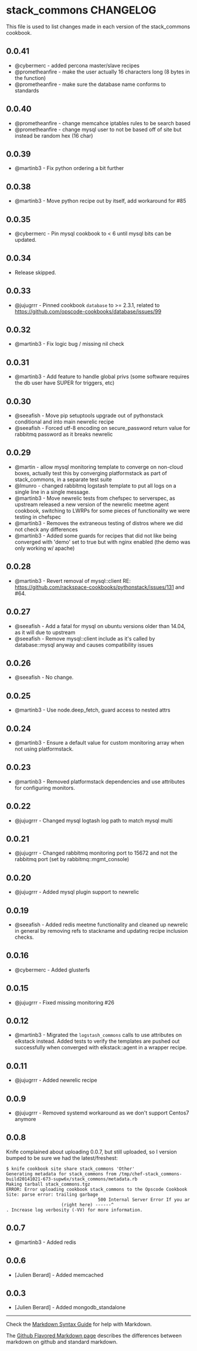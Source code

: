 stack_commons CHANGELOG
=======================

This file is used to list changes made in each version of the stack_commons cookbook.

0.0.41
------
- @cybermerc - added percona master/slave recipes
- @prometheanfire - make the user actually 16 characters long (8 bytes in the function)
- @prometheanfire - make sure the database name conforms to standards

0.0.40
------
- @prometheanfire - change memcahce iptables rules to be search based
- @prometheanfire - change mysql user to not be based off of site but instead be random hex (16 char)

0.0.39
------
- @martinb3 - Fix python ordering a bit further

0.0.38
------

- @martinb3 - Move python recipe out by itself, add workaround for #85

0.0.35
------

- @cybermerc - Pin mysql cookbook to < 6 until mysql bits can be updated.

0.0.34
------
- Release skipped.

0.0.33
------
- @jujugrrr - Pinned cookbook `database` to >= 2.3.1, related to https://github.com/opscode-cookbooks/database/issues/99

0.0.32
------
- @martinb3 - Fix logic bug / missing nil check

0.0.31
------
- @martinb3 - Add feature to handle global privs (some software requires the db user have SUPER for triggers, etc)

0.0.30
------
- @seeafish - Move pip setuptools upgrade out of pythonstack conditional and into main newrelic recipe
- @seeafish - Forced utf-8 encoding on secure_password return value for rabbitmq password as it breaks newrelic

0.0.29
------
- @martin - allow mysql monitoring template to converge on non-cloud boxes, actually test this by converging platformstack as part of stack_commons, in a separate test suite
- @lmunro - changed rabbitmq logstash template to put all logs on a single line in a single message.
- @martinb3 - Move newrelic tests from chefspec to serverspec, as upstream released a new version of the newrelic meetme agent cookbook, switching to LWRPs for some pieces of functionality we were testing in chefspec
- @martinb3 - Removes the extraneous testing of distros where we did not check any differences
- @martinb3 - Added some guards for recipes that did not like being converged with 'demo' set to true but with nginx enabled (the demo was only working w/ apache)

0.0.28
------

- @martinb3 - Revert removal of mysql::client RE: https://github.com/rackspace-cookbooks/pythonstack/issues/131 and #64.

0.0.27
------
- @seeafish - Add a fatal for mysql on ubuntu versions older than 14.04, as it will due to upstream
- @seeafish - Remove mysql::client include as it's called by database::mysql anyway and causes compatibility issues

0.0.26
------
- @seeafish - No change.

0.0.25
------
- @martinb3 - Use node.deep_fetch, guard access to nested attrs

0.0.24
------
- @martinb3 - Ensure a default value for custom monitoring array when not using platformstack.

0.0.23
------
- @martinb3 - Removed platformstack dependencies and use attributes for configuring monitors.

0.0.22
------
- @jujugrrr - Changed mysql logtash log path to match mysql multi

0.0.21
------
- @jujugrrr - Changed rabbitmq monitoring port to 15672 and not the rabbitmq port (set by rabbitmq::mgmt_console)

0.0.20
------
- @jujugrrr - Added mysql plugin support to newrelic

0.0.19
------
- @seeafish - Added redis meetme functionality and cleaned up newrelic in general by removing refs to stackname and updating recipe inclusion checks.

0.0.16
------
- @cybermerc - Added glusterfs

0.0.15
------
- @jujugrrr - Fixed missing monitoring #26

0.0.12
------
- @martinb3 - Migrated the `logstash_commons` calls to use attributes on elkstack instead. Added tests to verify the templates are pushed out successfully when converged with elkstack::agent in a wrapper recipe.

0.0.11
-----
- @jujugrrr - Added newrelic recipe

0.0.9
-----
- @jujugrrr - Removed systemd workaround as we don't support Centos7 anymore

0.0.8
-----

Knife complained about uploading 0.0.7, but still uploaded, so I version bumped to be sure we had the latest/freshest:

```
$ knife cookbook site share stack_commons 'Other'
Generating metadata for stack_commons from /tmp/chef-stack_commons-build20141021-673-supw6x/stack_commons/metadata.rb
Making tarball stack_commons.tgz
ERROR: Error uploading cookbook stack_commons to the Opscode Cookbook Site: parse error: trailing garbage
                                   500 Internal Server Error If you ar
                     (right here) ------^
. Increase log verbosity (-VV) for more information.
```

0.0.7
-----
- @martinb3 - Added redis

0.0.6
-----
- [Julien Berard] - Added memcached

0.0.3
-----
- [Julien Berard] - Added mongodb_standalone

- - -
Check the [Markdown Syntax Guide](http://daringfireball.net/projects/markdown/syntax) for help with Markdown.

The [Github Flavored Markdown page](http://github.github.com/github-flavored-markdown/) describes the differences between markdown on github and standard markdown.
